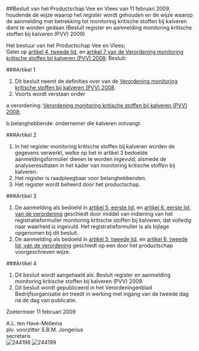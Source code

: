 <meta http-equiv='Content-Type' content='text/html; charset=utf-8' />

##Besluit van het Productschap Vee en Vlees van 11 februari 2009, houdende de wijze waarop het register wordt gehouden en de wijze waarop de aanmelding met betrekking tot monitoring kritische stoffen bij kalveren dient te worden gedaan (Besluit register en aanmelding monitoring kritische stoffen bij kalveren (PVV) 2009)

Het bestuur van het Productschap Vee en Vlees;  
Gelet op [artikel 4, tweede lid](../../../../../../../../../../../../pbo/verordening/monitoring/kritische/stoffen/bij/kalveren/(pvv)/2008/BWBR0025508/README.md), en [artikel 7 van de Verordening monitoring kritische stoffen bij kalveren (PVV) 2008](../../../../../../../../../../../../pbo/verordening/monitoring/kritische/stoffen/bij/kalveren/(pvv)/2008/BWBR0025508/README.md);
Besluit:    

###Artikel 1 

1. Dit besluit neemt de definities over van de [Verordening monitoring kritische stoffen bij kalveren (PVV) 2008](../../../../../../../../../../../../pbo/verordening/monitoring/kritische/stoffen/bij/kalveren/(pvv)/2008/BWBR0025508/README.md). 
2. Voorts wordt verstaan onder 

a.verordening: [Verordening monitoring kritische stoffen bij kalveren (PVV) 2008](../../../../../../../../../../../../pbo/verordening/monitoring/kritische/stoffen/bij/kalveren/(pvv)/2008/BWBR0025508/README.md); 

b.belanghebbende: ondernemer die kalveren ontvangt. 

###Artikel 2 

1. In het register monitoring kritische stoffen bij kalveren worden de gegevens verwerkt, welke op het in artikel 3 bedoelde aanmeldingsformulier dienen te worden ingevuld, alsmede de analyseresultaten in het kader van monitoring kritische stoffen bij kalveren. 
2. Het register is raadpleegbaar voor belanghebbenden. 
3. Het register wordt beheerd door het productschap. 

###Artikel 3 

1. De aanmelding als bedoeld in [artikel 5, eerste lid](../../../../../../../../../../../../pbo/verordening/monitoring/kritische/stoffen/bij/kalveren/(pvv)/2008/BWBR0025508/README.md), en [artikel 6, eerste lid, van de verordening](../../../../../../../../../../../../pbo/verordening/monitoring/kritische/stoffen/bij/kalveren/(pvv)/2008/BWBR0025508/README.md) geschiedt door middel van indiening van het registratieformulier monitoring kritische stoffen bij kalveren, dat volledig naar waarheid is ingevuld. Het registratieformulier is als bijlage opgenomen bij dit besluit. 
2. De aanmelding als bedoeld in [artikel 5, tweede lid](../../../../../../../../../../../../pbo/verordening/monitoring/kritische/stoffen/bij/kalveren/(pvv)/2008/BWBR0025508/README.md), en [artikel 6, tweede lid, van de verordening](../../../../../../../../../../../../pbo/verordening/monitoring/kritische/stoffen/bij/kalveren/(pvv)/2008/BWBR0025508/README.md) geschiedt op een door het productschap voorgeschreven wijze. 

###Artikel 4 

1. Dit besluit wordt aangehaald als: Besluit register en aanmelding monitoring kritische stoffen bij kalveren (PVV) 2009. 
2. Dit besluit wordt gepubliceerd in het Verordeningenblad Bedrijfsorganisatie en treedt in werking met ingang van de tweede dag na de dag van publicatie. 

Zoetermeer 
11 februari 2009   

A.L. ten Have-Mellema  
plv. voorzitter 
S.B.M. Jongerius  
secretaris   
![244198](http://wetten.overheid.nl/Illustration/244198)
![244199](http://wetten.overheid.nl/Illustration/244199)

